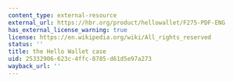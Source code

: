 ```yaml
---
content_type: external-resource
external_url: https://hbr.org/product/hellowallet/F275-PDF-ENG
has_external_license_warning: true
license: https://en.wikipedia.org/wiki/All_rights_reserved
status: ''
title: the Hello Wallet case
uid: 25332906-623c-4ffc-8785-d61d5e97a273
wayback_url: ''
---
```

